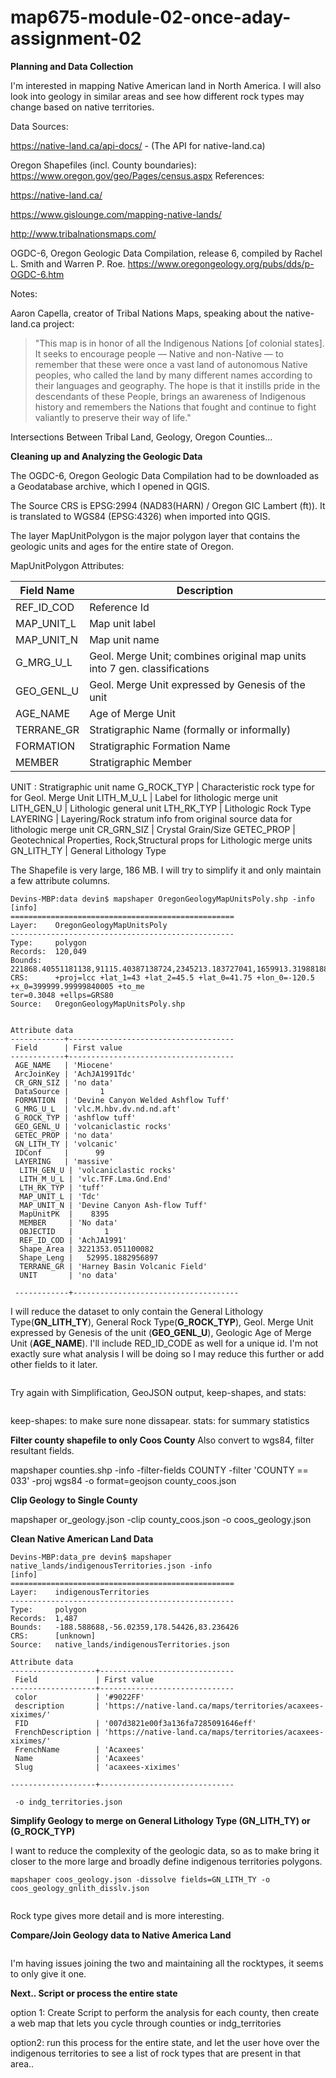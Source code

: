# map675-module-02-once-aday-assignment-02



**Planning and Data Collection**

I'm interested in mapping Native American land in North America. I will also look into geology in similar areas and see how different rock types may change based on native territories.

Data Sources:

https://native-land.ca/api-docs/ - (The API for native-land.ca)

Oregon Shapefiles (incl. County boundaries): https://www.oregon.gov/geo/Pages/census.aspx
References:

https://native-land.ca/

https://www.gislounge.com/mapping-native-lands/

http://www.tribalnationsmaps.com/

OGDC-6, Oregon Geologic Data Compilation, release 6, compiled by Rachel L. Smith and Warren P. Roe.
https://www.oregongeology.org/pubs/dds/p-OGDC-6.htm

Notes:

 Aaron Capella, creator of Tribal Nations Maps, speaking about the native-land.ca project:

> "This map is in honor of all the Indigenous Nations [of colonial states]. It seeks to encourage people — Native and non-Native — to remember that these were once a vast land of autonomous Native peoples, who called the land by many different names according to their languages and geography. The hope is that it instills pride in the descendants of these People, brings an awareness of Indigenous history and remembers the Nations that fought and continue to fight valiantly to preserve their way of life."

Intersections Between Tribal Land, Geology, Oregon Counties...

**Cleaning up and Analyzing the Geologic Data**

The OGDC-6, Oregon Geologic Data Compilation had to be downloaded as a Geodatabase archive, which I opened in QGIS.

The Source CRS is EPSG:2994 (NAD83(HARN) / Oregon GIC Lambert (ft)). It is translated to WGS84 (EPSG:4326) when imported into QGIS.

The layer MapUnitPolygon is the major polygon layer that contains the geologic units and ages for the entire state of Oregon.

MapUnitPolygon Attributes:

Field Name | Description
---------- | -----------
REF_ID_COD | Reference Id
MAP_UNIT_L | Map unit label
MAP_UNIT_N | Map unit name
G_MRG_U_L | Geol. Merge Unit; combines original map units into 7 gen. classifications
GEO_GENL_U | Geol. Merge Unit expressed by Genesis of the unit
AGE_NAME | Age of Merge Unit
TERRANE_GR | Stratigraphic Name (formally or informally)
FORMATION | Stratigraphic Formation Name
MEMBER | Stratigraphic Member
UNIT : Stratigraphic unit name
G_ROCK_TYP | Characteristic rock type for for Geol. Merge Unit
LITH_M_U_L | Label for lithologic merge unit
LITH_GEN_U | Lithologic general unit
LTH_RK_TYP | Lithologic Rock Type
LAYERING | Layering/Rock stratum info from original source data for lithologic merge unit
CR_GRN_SIZ | Crystal Grain/Size
GETEC_PROP | Geotechnical Properties, Rock,Structural props for Lithologic merge units
GN_LITH_TY | General Lithology Type

The Shapefile is very large, 186 MB. I will try to simplify it and only maintain a few attribute columns.

```
Devins-MBP:data devin$ mapshaper OregonGeologyMapUnitsPoly.shp -info
[info]
==================================================
Layer:    OregonGeologyMapUnitsPoly
--------------------------------------------------
Type:     polygon
Records:  120,049
Bounds:   221868.40551181138,91115.40387138724,2345213.183727041,1659913.3198818862
CRS:      +proj=lcc +lat_1=43 +lat_2=45.5 +lat_0=41.75 +lon_0=-120.5 +x_0=399999.99999840005 +to_me
ter=0.3048 +ellps=GRS80
Source:   OregonGeologyMapUnitsPoly.shp


Attribute data
------------+-------------------------------------
 Field      | First value
------------+-------------------------------------
 AGE_NAME   | 'Miocene'
 ArcJoinKey | 'AchJA1991Tdc'
 CR_GRN_SIZ | 'no data'
 DataSource |       1
 FORMATION  | 'Devine Canyon Welded Ashflow Tuff'
 G_MRG_U_L  | 'vlc.M.hbv.dv.nd.nd.aft'
 G_ROCK_TYP | 'ashflow tuff'
 GEO_GENL_U | 'volcaniclastic rocks'
 GETEC_PROP | 'no data'
 GN_LITH_TY | 'volcanic'
 IDConf     |      99
 LAYERING   | 'massive'
  LITH_GEN_U | 'volcaniclastic rocks'
  LITH_M_U_L | 'vlc.TFF.Lma.Gnd.End'
  LTH_RK_TYP | 'tuff'
  MAP_UNIT_L | 'Tdc'
  MAP_UNIT_N | 'Devine Canyon Ash-flow Tuff'
  MapUnitPK  |    8395
  MEMBER     | 'No data'
  OBJECTID   |       1
  REF_ID_COD | 'AchJA1991'
  Shape_Area | 3221353.051100082
  Shape_Leng |   52995.1882956897
  TERRANE_GR | 'Harney Basin Volcanic Field'
  UNIT       | 'no data'

 ------------+-------------------------------------
 ```


I will reduce the dataset to only contain the General Lithology Type(**GN_LITH_TY**), General Rock Type(**G_ROCK_TYP**), Geol. Merge Unit expressed by Genesis of the unit (**GEO_GENL_U**), Geologic Age of Merge Unit (**AGE_NAME**). I'll include RED_ID_CODE as well for a unique id. I'm not exactly sure what analysis I will be doing so I may reduce this further or add other fields to it later.

```mapshaper OregonGeologyMapUnitsPoly.shp -filter-fields REF_ID_COD,GN_LITH_TY,G_ROCK_TYP,GEO_GENL_U -o OregonGeologyMapUnitsPoly_reducefields.shp
```

Try again with Simplification, GeoJSON output, keep-shapes, and stats:

```mapshaper OregonGeologyMapUnitsPoly.shp -filter-fields REF_ID_COD,GN_LITH_TY,G_ROCK_TYP,GEO_GENL_U -simplify dp 20% -stats -keepshapes -o format=geojson OregonGeologyMapUnitsPoly_reducefields.json
```

keep-shapes: to make sure none dissapear.
stats: for summary statistics

**Filter county shapefile to only Coos County**
Also convert to wgs84, filter resultant fields.

mapshaper counties.shp -info -filter-fields COUNTY -filter 'COUNTY == 033' -proj wgs84 -o format=geojson county_coos.json


**Clip Geology to Single County**

mapshaper or_geology.json -clip county_coos.json -o coos_geology.json

**Clean Native American Land Data**

```
Devins-MBP:data_pre devin$ mapshaper native_lands/indigenousTerritories.json -info
[info]
==================================================
Layer:    indigenousTerritories
--------------------------------------------------
Type:     polygon
Records:  1,487
Bounds:   -188.588688,-56.02359,178.54426,83.236426
CRS:      [unknown]
Source:   native_lands/indigenousTerritories.json

Attribute data
-------------------+------------------------------
 Field             | First value
-------------------+------------------------------
 color             | '#9022FF'
 description       | 'https://native-land.ca/maps/territories/acaxees-xiximes/'
 FID               | '007d3821e00f3a136fa7285091646eff'
 FrenchDescription | 'https://native-land.ca/maps/territories/acaxees-xiximes/'
 FrenchName        | 'Acaxees'
 Name              | 'Acaxees'
 Slug              | 'acaxees-xiximes'

-------------------+------------------------------
```

```mapshaper native_lands/indigenousTerritories.json -clip county_coos.json
 -o indg_territories.json
 ```






**Simplify Geology to merge on General Lithology Type (GN_LITH_TY) or (G_ROCK_TYP)**

I want to reduce the complexity of the geologic data, so as to make bring it closer to the more large and broadly define indigenous territories polygons.

```
mapshaper coos_geology.json -dissolve fields=GN_LITH_TY -o coos_geology_gnlith_disslv.json
```

```mapshaper coos_geology.json -dissolve fields=G_ROCK_TYP -o coos_geology_grocktp_disslv.json
```

Rock type gives more detail and is more interesting.

**Compare/Join Geology data to Native America Land**

```mapshaper indg_territories.json -join coos_geology_grocktp_disslv.json -calc 'rock_types = collect(G_ROCK_TYP)' -o indg_ter_rock_type.json
```

I'm having issues joining the two and maintaining all the rocktypes, it seems to only give it one.

**Next.. Script or process the entire state**

option 1: Create Script to perform the analysis for each county, then create a web map that lets you cycle through counties or indg_territories

option2: run this process for the entire state, and let the user hove over the indigenous territories to see a list of rock types that are present in that area..
